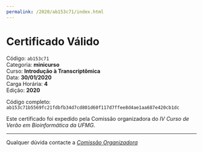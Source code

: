 ```yaml
---
permalink: /2020/ab153c71/index.html
---
```


# Certificado Válido

Código: `ab153c71`<br>
Categoria: **minicurso**<br>
Curso: **Introdução à Transcriptômica**<br>
Data: **30/01/2020**<br>
Carga Horária: **4**<br>
Edição: **2020**<br>


Código completo: `ab153c71b5569fc21fdbfb34d7cd801d60f117d7ffee8d4ae1aa687e420cb1dc`


Este certificado foi expedido pela Comissão organizadora do *IV Curso de Verão em Bioinformática da UFMG*.

----

Qualquer dúvida contacte a [_Comissão Organizadora_](<mailto:cursobioinfoufmg@gmail.com$subject=[Certificados]>)

